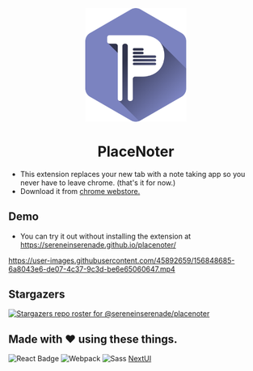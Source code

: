 <p align="center">
  <img src="public/logo-placenoter.svg" width="200"/>
  
  <h1 align="center">PlaceNoter</h1>
</p>


- This extension replaces your new tab with a note taking app so you never have to leave chrome. (that's it for now.)
- Download it from [chrome webstore.](https://chrome.google.com/webstore/detail/pagenoter/jefjneinemilpncgcfdglggeheiaakfc?hl=en-GB&authuser=0)

## Demo

- You can try it out without installing the extension at https://sereneinserenade.github.io/placenoter/ 

https://user-images.githubusercontent.com/45892659/156848685-6a8043e6-de07-4c37-9c3d-be6e65060647.mp4


## Stargazers
[![Stargazers repo roster for @sereneinserenade/placenoter](https://reporoster.com/stars/dark/sereneinserenade/placenoter)](https://github.com/sereneinserenade/placenoter/stargazers)



## Made with ❤️ using these things.

![React Badge](https://img.shields.io/badge/React-1ca0f1?style=for-the-badge&labelColor=61dafb&logo=react&logoColor=white) ![Webpack](https://img.shields.io/badge/Webpack-1ca0f1?style=for-the-badge&labelColor=1c73b9&logo=Webpack&logoColor=white) ![Sass](https://img.shields.io/badge/Sass-1ca0f1?style=for-the-badge&labelColor=c56394&logo=sass&logoColor=white) [NextUI](https://nextui.org/)
